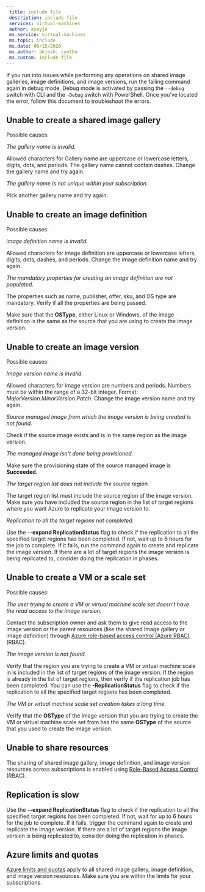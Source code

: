 ```yaml
---
 title: include file
 description: include file
 services: virtual-machines
 author: axayjo
 ms.service: virtual-machines
 ms.topic: include
 ms.date: 06/15/2020
 ms.author: akjosh; cynthn
 ms.custom: include file
---
```



If you run into issues while performing any operations on shared image galleries, image definitions, and image versions, run the failing command again in debug mode. Debug mode is activated by passing the `--debug` switch with CLI and the `-Debug` switch with PowerShell. Once you’ve located the error, follow this document to troubleshoot the errors.


## Unable to create a shared image gallery

Possible causes:

*The gallery name is invalid.*

Allowed characters for Gallery name are uppercase or lowercase letters, digits, dots, and periods. The gallery name cannot contain dashes. Change the gallery name and try again. 

*The gallery name is not unique within your subscription.*

Pick another gallery name and try again.


## Unable to create an image definition 

Possible causes:

*image definition name is invalid.*

Allowed characters for image definition are uppercase or lowercase letters, digits, dots, dashes, and periods. Change the image definition name and try again.

*The mandatory properties for creating an image definition are not populated.*

The properties such as name, publisher, offer, sku, and OS type are mandatory. Verify if all the properties are being passed.

Make sure that the **OSType**, either Linux or Windows, of the image definition is the same as the source that you are using to create the image version. 


## Unable to create an image version 

Possible causes:

*Image version name is invalid.*

Allowed characters for image version are numbers and periods. Numbers must be within the range of a 32-bit integer. Format: *MajorVersion.MinorVersion.Patch*. Change the image version name and try again.

*Source managed image from which the image version is being created is not found.* 

Check if the source image exists and is in the same region as the image version.

*The managed image isn't done being provisioned.*

Make sure the provisioning state of the source managed image is **Succeeded**.

*The target region list does not include the source region.*

The target region list must include the source region of the image version. Make sure you have included the source region in the list of target regions where you want Azure to replicate your image version to.

*Replication to all the target regions not completed.*

Use the **--expand ReplicationStatus** flag to check if the replication to all the specified target regions has been completed. If not, wait up to 6 hours for the job to complete. If it fails, run the command again to create and replicate the image version. If there are a lot of target regions the image version is being replicated to, consider doing the replication in phases.

## Unable to create a VM or a scale set 

Possible causes:

*The user trying to create a VM or virtual machine scale set doesn’t have the read access to the image version.*

Contact the subscription owner and ask them to give read access to the image version or the parent resources (like the shared image gallery or image definition) through [Azure role-based access control (Azure RBAC)](https://docs.microsoft.com/azure/role-based-access-control/rbac-and-directory-admin-roles) (RBAC). 

*The image version is not found.*

Verify that the region you are trying to create a VM or virtual machine scale in is included in the list of target regions of the image version. If the region is already in the list of target regions, then verify if the replication job has been completed. You can use the **-ReplicationStatus** flag to check if the replication to all the specified target regions has been completed. 

*The VM or virtual machine scale set creation takes a long time.*

Verify that the **OSType** of the image version that you are trying to create the VM or virtual machine scale set from has the same **OSType** of the source that you used to create the image version. 

## Unable to share resources

The sharing of shared image gallery, image definition, and image version resources across subscriptions is enabled using [Role-Based Access Control](https://docs.microsoft.com/azure/role-based-access-control/rbac-and-directory-admin-roles) (RBAC). 

## Replication is slow

Use the **--expand ReplicationStatus** flag to check if the replication to all the specified target regions has been completed. If not, wait for up to 6 hours for the job to complete. If it fails, trigger the command again to create and replicate the image version. If there are a lot of target regions the image version is being replicated to, consider doing the replication in phases.

## Azure limits and quotas 

[Azure limits and quotas](https://docs.microsoft.com/azure/azure-resource-manager/management/azure-subscription-service-limits) apply to all shared image gallery, image definition, and image version resources. Make sure you are within the limits for your subscriptions. 

